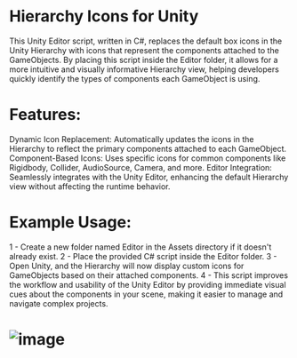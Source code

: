 # Hierarchy Icons for Unity

This Unity Editor script, written in C#, replaces the default box icons in the Unity Hierarchy with icons that represent the components attached to the GameObjects. By placing this script inside the Editor folder, it allows for a more intuitive and visually informative Hierarchy view, helping developers quickly identify the types of components each GameObject is using.

# Features:

Dynamic Icon Replacement: Automatically updates the icons in the Hierarchy to reflect the primary components attached to each GameObject.
Component-Based Icons: Uses specific icons for common components like Rigidbody, Collider, AudioSource, Camera, and more.
Editor Integration: Seamlessly integrates with the Unity Editor, enhancing the default Hierarchy view without affecting the runtime behavior.

# Example Usage:

1 - Create a new folder named Editor in the Assets directory if it doesn't already exist.
2 - Place the provided C# script inside the Editor folder.
3 - Open Unity, and the Hierarchy will now display custom icons for GameObjects based on their attached components.
4 - This script improves the workflow and usability of the Unity Editor by providing immediate visual cues about the components in your scene, making it easier to manage and navigate complex projects.

# ![image](https://github.com/user-attachments/assets/f143ae91-d8df-4fbc-828d-7aa484dc10b4)

